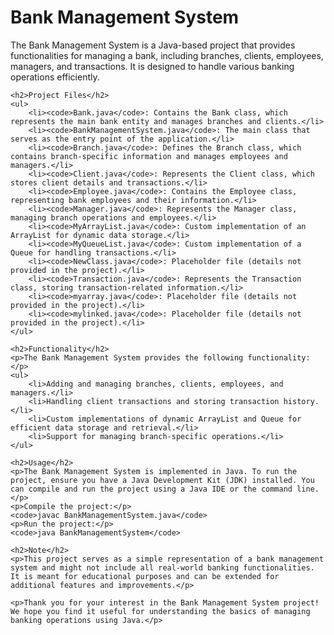 <!DOCTYPE html>
<html>
<head>
    <title>Bank Management System</title>
</head>
<body>
    <h1>Bank Management System</h1>
    <p>The Bank Management System is a Java-based project that provides functionalities for managing a bank, including branches, clients, employees, managers, and transactions. It is designed to handle various banking operations efficiently.</p>

    <h2>Project Files</h2>
    <ul>
        <li><code>Bank.java</code>: Contains the Bank class, which represents the main bank entity and manages branches and clients.</li>
        <li><code>BankManagementSystem.java</code>: The main class that serves as the entry point of the application.</li>
        <li><code>Branch.java</code>: Defines the Branch class, which contains branch-specific information and manages employees and managers.</li>
        <li><code>Client.java</code>: Represents the Client class, which stores client details and transactions.</li>
        <li><code>Employee.java</code>: Contains the Employee class, representing bank employees and their information.</li>
        <li><code>Manager.java</code>: Represents the Manager class, managing branch operations and employees.</li>
        <li><code>MyArrayList.java</code>: Custom implementation of an ArrayList for dynamic data storage.</li>
        <li><code>MyQueueList.java</code>: Custom implementation of a Queue for handling transactions.</li>
        <li><code>NewClass.java</code>: Placeholder file (details not provided in the project).</li>
        <li><code>Transaction.java</code>: Represents the Transaction class, storing transaction-related information.</li>
        <li><code>myarray.java</code>: Placeholder file (details not provided in the project).</li>
        <li><code>mylinked.java</code>: Placeholder file (details not provided in the project).</li>
    </ul>

    <h2>Functionality</h2>
    <p>The Bank Management System provides the following functionality:</p>
    <ul>
        <li>Adding and managing branches, clients, employees, and managers.</li>
        <li>Handling client transactions and storing transaction history.</li>
        <li>Custom implementations of dynamic ArrayList and Queue for efficient data storage and retrieval.</li>
        <li>Support for managing branch-specific operations.</li>
    </ul>

    <h2>Usage</h2>
    <p>The Bank Management System is implemented in Java. To run the project, ensure you have a Java Development Kit (JDK) installed. You can compile and run the project using a Java IDE or the command line.</p>
    <p>Compile the project:</p>
    <code>javac BankManagementSystem.java</code>
    <p>Run the project:</p>
    <code>java BankManagementSystem</code>

    <h2>Note</h2>
    <p>This project serves as a simple representation of a bank management system and might not include all real-world banking functionalities. It is meant for educational purposes and can be extended for additional features and improvements.</p>

    <p>Thank you for your interest in the Bank Management System project! We hope you find it useful for understanding the basics of managing banking operations using Java.</p>
</body>
</html>
